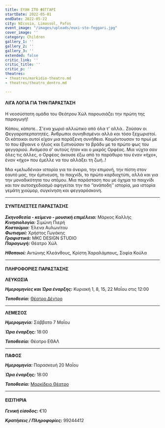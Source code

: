 ```yaml
---
title: ΕΥΧΗ ΣΤΟ ΦΕΓΓΑΡΙ
startDate: 2022-05-01
endDate: 2022-05-22
city: NIcosia, Limassol, Pafos
event_image: "/images/uploads/euxi-sto-feggari.jpg"
cover_image: ''
category: Children
gallery_1: ''
gallery_2: ''
gallery_3: ''
extended: false
critic_link: ''
critic_title: ''
critic_p: ''
theatres:
- theatres/markidio-theatro.md
- theatres/theatro_dentro.md

---
```

#### ΛΙΓΑ ΛΟΓΙΑ ΓΙΑ ΤΗΝ ΠΑΡΑΣΤΑΣΗ

Η νεοσύστατη ομάδα του Θεάτρου Χώλ παρουσιάζει την πρώτη της παραγωγή!

Κάπου, κάποτε.. Σ'ενα χωριό αλλιώτικο από όλα τ' αλλά.. Ζούσαν οι Φεγγαροπερπατητές. Άνθρωποι συνηθισμένοι αλλά και τόσο ξεχωριστοί. Οι κάτοικοι αυτοί είχαν μια παράξενη συνήθεια. Κοιμόντουσαν το πρωί με το που έβγαινε ο ήλιος και ξυπνούσαν το βράδυ με το πρώτο φως του φεγγαριού. Ανάμεσα σ' αυτούς ήταν και ο μικρός Ορφέας. Μια νύχτα σαν όλες τις άλλες, ο Ορφέας άκουσε έξω από το παράθυρο του έναν «ήχο», έναν «ήχο» που έμελλε να του αλλάξει τη ζωή..!

Μια «μελωδένια» ιστορία για τα όνειρα, την επιμονή, την πίστη στον εαυτό μας, την έμπνευση, το παιχνίδι, το πρώτο καρδιοχτύπι, αλλά και για την μοναδικότητα του ατόμου. Μια παράσταση που με όχημα το παιχνίδι και τον αυτοσχεδιασμό αφηγείται την πιο ‘’ανάποδη’’ ιστορία, μια ιστορία γεμάτη χιούμορ, συγκίνηση και φεγγαρόσκονη.

***

#### ΣΥΝΤΕΛΕΣΤΕΣ ΠΑΡΑΣΤΑΣΗΣ

**_Σκηνοθεσία - κείμενο - μουσική επιμέλεια:_** Μάρκος Καλλής  
**_Κινησιολογία:_** Σιμώνη Πιερή  
**_Κοστούμια:_** Έλενα Αυλωνίτου  
**_Φωτισμοί:_** Χρήστος Γωγάκης  
**_Γραφιστικά:_** MKC DESIGN STUDIO  
**_Παραγωγή:_** Θέατρο Χώλ

**_Ηθοποιοί:_** Αντώνης Κλεάνθους, Κρίστη Χαραλάμπους, Σοφία Κούλα

***

#### ΠΛΗΡΟΦΟΡΙΕΣ ΠΑΡΑΣΤΑΣΗΣ

**ΛΕΥΚΩΣΙΑ**

**_Ημερομηνίες και Ώρα έναρξης:_** Κυριακή 1, 8, 15, 22 Μαΐου στις 12:00

**_Τοποθεσία:_** [Θέατρο Δέντρο](https://www.google.com/maps/place/%CE%98%CE%AD%CE%B1%CF%84%CF%81%CE%BF+%CE%94%CE%AD%CE%BD%CF%84%CF%81%CE%BF/@35.1778415,33.3892814,17z/data=!3m1!4b1!4m5!3m4!1s0x14de170b08c2c23f:0x17cd0ebf63c7196d!8m2!3d35.1778415!4d33.3914701 "Θέατρο Δέντρο")

***

**ΛΕΜΕΣΟΣ**

**_Ημερομηνία:_** Σάββατο 7 Μαΐου

**_Ώρα έναρξης:_** 18:00

**_Τοποθεσία:_** Θέατρο ΕΘΑΛ

***

**ΠΑΦΟΣ**

**_Ημερομηνία:_** Παρασκευή 20 Μαΐου

**_Ώρα έναρξης:_** 18:00

**_Τοποθεσία:_** [Μαρκίδειο Θέατρο](/place/Markideio+Theatre/@34.7781598,32.4210447,17z/data=!3m1!4b1!4m5!3m4!1s0x14e706f5450bd66d:0x68a598c2c5136439!8m2!3d34.7781101!4d32.4232146 "Μαρκίδειο Θέατρο")

***

#### ΕΙΣΙΤΗΡΙΑ

**_Γενική είσοδος:_** €10

**_Κρατήσεις / Πληροφορίες:_** 99244412